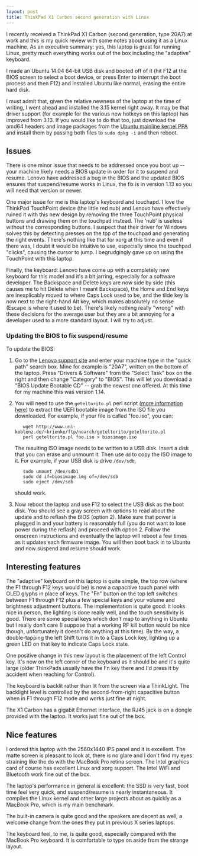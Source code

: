 ```yaml
---
layout: post
title: ThinkPad X1 Carbon second generation with Linux
---
```


I recently received a ThinkPad X1 Carbon (second generation, type 20A7) at work
and this is my quick review with some notes about using it as a Linux machine.
As an executive summary: yes, this laptop is great for running Linux, pretty
much everything works out of the box including the "adaptive" keyboard.

I made an Ubuntu 14.04 64-bit USB disk and booted off of it (hit F12 at the
BIOS screen to select a boot device, or press Enter to interrupt the boot
process and then F12) and installed Ubuntu like normal, erasing the entire
hard disk.

I must admit that, given the relative newness of the laptop at the time of
writing, I went ahead and installed the 3.15 kernel right away.  It may be that
driver support (for example for the various new hotkeys on this laptop) has
improved from 3.13.  If you would like to do that too, just download the amd64
headers and image packages from the [Ubuntu mainline kernel PPA](http://kernel.ubuntu.com/~kernel-ppa/mainline/) and install them by passing both files to
`sudo dpkg -i` and then reboot.

## Issues

There is one minor issue that needs to be addressed once you boot up -- your
machine likely needs a BIOS update in order for it to suspend and resume.
Lenovo have addressed a bug in the BIOS and the updated BIOS ensures that
suspend/resume works in Linux, the fix is in version 1.13 so you will need that
version or newer.

One major issue for me is this laptop's keyboard and touchapd.  I love the
ThinkPad TouchPoint device (the little red nub) and Lenovo have effectively
ruined it with this new design by removing the three TouchPoint physical
buttons and drawing them on the touchpad instead.  The 'nub' is useless without
the corresponding buttons.  I suspect that their driver for Windows solves this
by detecting presses on the top of the touchpad and generating the right
events.  There's nothing like that for xorg at this time and even if there was,
I doubt it would be intuitive to use, especially since the touchpad "clicks",
causing the cursor to jump.  I begrudgingly gave up on using the TouchPoint
with this laptop.

Finally, the keyboard: Lenovo have come up with a completely new keyboard for
this model and it's a bit jarring, especially for a software developer.  The
Backspace and Delete keys are now side by side (this causes me to hit Delete
when I meant Backspace), the Home and End keys are inexplicably moved to where
Caps Lock used to be, and the tilde key is now next to the right-hand Alt key,
which makes absolutely no sense (Escape is where it used to be).  There's
likely nothing really "wrong" with these decisions for the average user but
they are a bit annoying for a developer used to a more standard layout.  I will
try to adjust.

### Updating the BIOS to fix suspend/resume

To update the BIOS:

1. Go to the [Lenovo support site](http://support.lenovo.com/en_US/) and enter
   your machine type in the "quick path" search box.  Mine for example is
   "20A7", written on the bottom of the laptop.  Press "Drivers & Software"
   from the "Select Task" box on the right and then change "Category" to
   "BIOS".  This will let you download a "BIOS Update Bootable CD" -- grab the
   newest one offered.  At this time for my machine this was version 1.14.
2. You will need to use the `geteltorito.pl` perl script ([more information
   here](http://forums.lenovo.com/t5/Linux-Discussion/SUPPORT-REQUEST-X220-BIOS-UPDATE-INSTRUCTIONS-USB/td-p/532077)) to extract the UEFI
   bootable image from the ISO file you downloaded.  For example, if your file
   is called "foo.iso", you can:


          wget http://www.uni-koblenz.de/~krienke/ftp/noarch/geteltorito/geteltorito.pl
          perl geteltorito.pl foo.iso > biosimage.iso


   The resulting ISO image needs to be written to a USB disk.  Insert a disk
   that you can erase and unmount it.  Then use `dd` to copy the ISO
   image to it.  For example, if your USB disk is drive `/dev/sdb`,

          sudo umount /dev/sdb1
          sudo dd if=biosimage.img of=/dev/sdb
          sudo eject /dev/sdb

   should work.
3. Now reboot the laptop and use F12 to select the USB disk as the boot disk.
   You should see a gray screen with options to read about the update and to
   reflash the BIOS (option 2).  Make sure that power is plugged in and your
   battery is reasonably full (you do not want to lose power during the
   reflash) and proceed with option 2.  Follow the onscreen instructions and
   eventually the laptop will reboot a few times as it updates each firmware
   image.  You will then boot back in to Ubuntu and now suspend and resume
   should work.

## Interesting features

The "adaptive" keyboard on this laptop is quite simple, the top row (where the
F1 through F12 keys would be) is now a capacitive touch panel with OLED glyphs
in place of keys.  The "Fn" button on the top left switches between F1 through
F12 plus a few special keys and your volume and brightness adjustment buttons.
The implementation is quite good: it looks nice in person, the lighting is done
really well, and the touch sensitivity is good.  There are some special keys
which don't map to anything in Ubuntu but I really don't care (I suppose that
a working RF kill button would be nice though, unfortunately it doesn't do
anything at this time).  By the way, a double-tapping the left Shift turns it
in to a Caps Lock key, lighting up a green LED on that key to indicate Caps
Lock state.

One positive change in this new layout is the placement of the left Control
key.  It's now on the left corner of the keyboard as it should be and it's
quite large (older ThinkPads usually have the Fn key there and I'd press it
by accident when reaching for Control).

The keyboard is backlit rather than lit from the screen via a ThinkLight.  The
backlight level is controlled by the second-from-right capacitive button when
in F1 through F12 mode and works just fine at night.

The X1 Carbon has a gigabit Ethernet interface, the RJ45 jack is on a dongle
provided with the laptop.  It works just fine out of the box.

## Nice features

I ordered this laptop with the 2560x1440 IPS panel and it is excellent.  The
matte screen is pleasant to look at, there is no glare and I don't find my eyes
straining like the do with the MacBook Pro retina screen.  The Intel graphics
card of course has excellent Linux and xorg support.  The Intel WiFi and
Bluetooth work fine out of the box.

The laptop's performance in general is excellent: the SSD is very fast, boot
time feel very quick, and suspend/resume is nearly instantaneous.  It compiles
the Linux kernel and other large projects about as quickly as a MacBook Pro,
which is my main benchmark.

The built-in camera is quite good and the speakers are decent as well, a
welcome change from the ones they put in previous X series laptops.

The keyboard feel, to me, is quite good, especially compared with the MacBook
Pro keyboard.  It is comfortable to type on aside from the strange layout.
